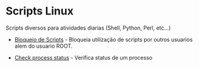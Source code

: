 # Scripts Linux
 Scripts diversos para atividades diarias (Shell, Python, Perl, etc...)

- [Bloqueio de Scripts](https://github.com/Punkays/Scripts-Diversos/Linux/BlockScriptin.sh) - Bloqueia utilização de scripts por outros usuarios alem do usuario ROOT.

- [Check process status](https://github.com/Punkays/Scripts-Diversos/Linux/Checkprocess.sh) - Verifica status de um processo
